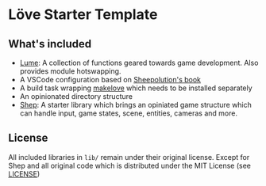 # Löve Starter Template

## What's included

* [Lume](https://github.com/rxi/lume): A collection of functions geared towards game development. Also provides module hotswapping.
* A VSCode configuration based on [Sheepolution's book](https://sheepolution.com/learn/book/bonus/vscode)
* A build task wrapping [makelove](https://github.com/pfirsich/makelove) which needs to be installed separately
* An opinionated directory structure
* [Shep](https://github.com/Shepardeon/love2d-starter-template/tree/main/lib/shep): A starter library which brings an opiniated game structure which can handle input, game states, scene, entities, cameras and more.

## License

All included libraries in `lib/` remain under their original license. Except for Shep and all original code which is distributed under the MIT License (see [LICENSE](https://github.com/Shepardeon/love2d-starter-template/blob/main/LICENSE))